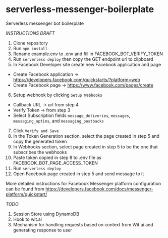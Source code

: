 # serverless-messenger-boilerplate
Serverless messenger bot boilerplate

_INSTRUCTIONS DRAFT_

1. Clone repository
2. Run `npm install`
3. Rename example.env to .env and fill in FACEBOOK_BOT_VERIFY_TOKEN
4. Run `serverless deploy` then copy the GET endpoint url to clipboard
5. In Facebook Developer site create new Facebook application and page
  * Create Facebook application -> https://developers.facebook.com/quickstarts/?platform=web
  * Create Facebook page -> https://www.facebook.com/pages/create
6. Setup webhook by clicking `Setup Webhooks`
  * Callback URL -> url from step 4
  * Verify Token -> from step 3
  * Select Subscription fields `message_deliveries`, `messages`, `messaging_optins`, and `messaging_postbacks`
7. Click `Verify and Save`
8. In the Token Generation section, select the page created in step 5 and copy the generated token
9. In Webhooks section, select page created in step 5 to be the one that subscribes the webhooks
10. Paste token copied in step 8 to .env file as FACEBOOK_BOT_PAGE_ACCESS_TOKEN
11. Run `serverless deploy`
12. Open Facebook page created in step 5 and send message to it

More detailed instructions for Facebook Messenger platform configuration can be found from https://developers.facebook.com/docs/messenger-platform/quickstart/

_TODO_

1. Session Store using DynamoDB
2. Hook to wit.ai
3. Mechanism for handling requests based on context from Wit.ai and generating response to user
